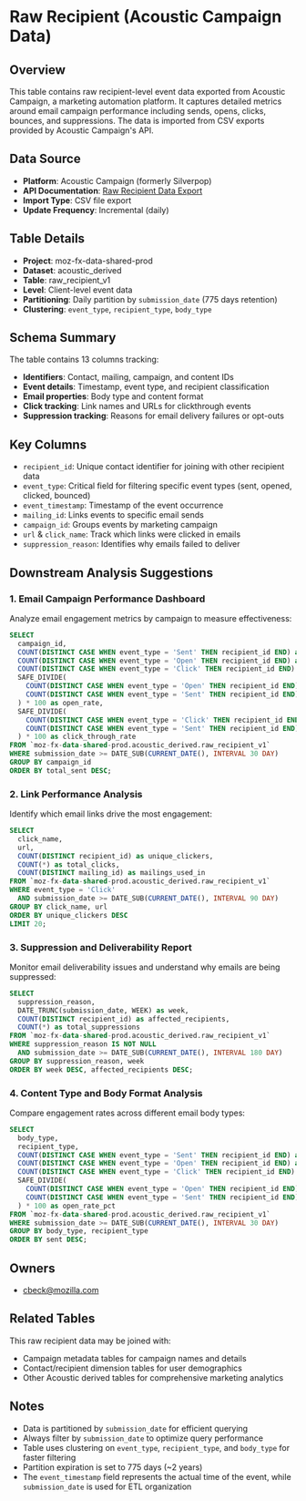 # Raw Recipient (Acoustic Campaign Data)

## Overview

This table contains raw recipient-level event data exported from Acoustic Campaign, a marketing automation platform. It captures detailed metrics around email campaign performance including sends, opens, clicks, bounces, and suppressions. The data is imported from CSV exports provided by Acoustic Campaign's API.

## Data Source

- **Platform**: Acoustic Campaign (formerly Silverpop)
- **API Documentation**: [Raw Recipient Data Export](https://developer.goacoustic.com/acoustic-campaign/reference/rawrecipientdataexport)
- **Import Type**: CSV file export
- **Update Frequency**: Incremental (daily)

## Table Details

- **Project**: moz-fx-data-shared-prod
- **Dataset**: acoustic_derived
- **Table**: raw_recipient_v1
- **Level**: Client-level event data
- **Partitioning**: Daily partition by `submission_date` (775 days retention)
- **Clustering**: `event_type`, `recipient_type`, `body_type`

## Schema Summary

The table contains 13 columns tracking:
- **Identifiers**: Contact, mailing, campaign, and content IDs
- **Event details**: Timestamp, event type, and recipient classification
- **Email properties**: Body type and content format
- **Click tracking**: Link names and URLs for clickthrough events
- **Suppression tracking**: Reasons for email delivery failures or opt-outs

## Key Columns

- `recipient_id`: Unique contact identifier for joining with other recipient data
- `event_type`: Critical field for filtering specific event types (sent, opened, clicked, bounced)
- `event_timestamp`: Timestamp of the event occurrence
- `mailing_id`: Links events to specific email sends
- `campaign_id`: Groups events by marketing campaign
- `url` & `click_name`: Track which links were clicked in emails
- `suppression_reason`: Identifies why emails failed to deliver

## Downstream Analysis Suggestions

### 1. Email Campaign Performance Dashboard
Analyze email engagement metrics by campaign to measure effectiveness:
```sql
SELECT
  campaign_id,
  COUNT(DISTINCT CASE WHEN event_type = 'Sent' THEN recipient_id END) as total_sent,
  COUNT(DISTINCT CASE WHEN event_type = 'Open' THEN recipient_id END) as total_opens,
  COUNT(DISTINCT CASE WHEN event_type = 'Click' THEN recipient_id END) as total_clicks,
  SAFE_DIVIDE(
    COUNT(DISTINCT CASE WHEN event_type = 'Open' THEN recipient_id END),
    COUNT(DISTINCT CASE WHEN event_type = 'Sent' THEN recipient_id END)
  ) * 100 as open_rate,
  SAFE_DIVIDE(
    COUNT(DISTINCT CASE WHEN event_type = 'Click' THEN recipient_id END),
    COUNT(DISTINCT CASE WHEN event_type = 'Sent' THEN recipient_id END)
  ) * 100 as click_through_rate
FROM `moz-fx-data-shared-prod.acoustic_derived.raw_recipient_v1`
WHERE submission_date >= DATE_SUB(CURRENT_DATE(), INTERVAL 30 DAY)
GROUP BY campaign_id
ORDER BY total_sent DESC;
```

### 2. Link Performance Analysis
Identify which email links drive the most engagement:
```sql
SELECT
  click_name,
  url,
  COUNT(DISTINCT recipient_id) as unique_clickers,
  COUNT(*) as total_clicks,
  COUNT(DISTINCT mailing_id) as mailings_used_in
FROM `moz-fx-data-shared-prod.acoustic_derived.raw_recipient_v1`
WHERE event_type = 'Click'
  AND submission_date >= DATE_SUB(CURRENT_DATE(), INTERVAL 90 DAY)
GROUP BY click_name, url
ORDER BY unique_clickers DESC
LIMIT 20;
```

### 3. Suppression and Deliverability Report
Monitor email deliverability issues and understand why emails are being suppressed:
```sql
SELECT
  suppression_reason,
  DATE_TRUNC(submission_date, WEEK) as week,
  COUNT(DISTINCT recipient_id) as affected_recipients,
  COUNT(*) as total_suppressions
FROM `moz-fx-data-shared-prod.acoustic_derived.raw_recipient_v1`
WHERE suppression_reason IS NOT NULL
  AND submission_date >= DATE_SUB(CURRENT_DATE(), INTERVAL 180 DAY)
GROUP BY suppression_reason, week
ORDER BY week DESC, affected_recipients DESC;
```

### 4. Content Type and Body Format Analysis
Compare engagement rates across different email body types:
```sql
SELECT
  body_type,
  recipient_type,
  COUNT(DISTINCT CASE WHEN event_type = 'Sent' THEN recipient_id END) as sent,
  COUNT(DISTINCT CASE WHEN event_type = 'Open' THEN recipient_id END) as opened,
  COUNT(DISTINCT CASE WHEN event_type = 'Click' THEN recipient_id END) as clicked,
  SAFE_DIVIDE(
    COUNT(DISTINCT CASE WHEN event_type = 'Open' THEN recipient_id END),
    COUNT(DISTINCT CASE WHEN event_type = 'Sent' THEN recipient_id END)
  ) * 100 as open_rate_pct
FROM `moz-fx-data-shared-prod.acoustic_derived.raw_recipient_v1`
WHERE submission_date >= DATE_SUB(CURRENT_DATE(), INTERVAL 30 DAY)
GROUP BY body_type, recipient_type
ORDER BY sent DESC;
```

## Owners

- cbeck@mozilla.com

## Related Tables

This raw recipient data may be joined with:
- Campaign metadata tables for campaign names and details
- Contact/recipient dimension tables for user demographics
- Other Acoustic derived tables for comprehensive marketing analytics

## Notes

- Data is partitioned by `submission_date` for efficient querying
- Always filter by `submission_date` to optimize query performance
- Table uses clustering on `event_type`, `recipient_type`, and `body_type` for faster filtering
- Partition expiration is set to 775 days (~2 years)
- The `event_timestamp` field represents the actual time of the event, while `submission_date` is used for ETL organization
